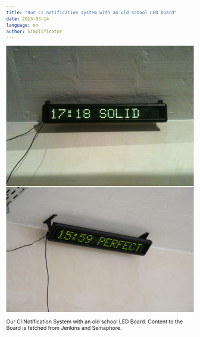 ```yaml
---
title: "Our CI notification system with an old school LED board"
date: 2013-03-14
language: en
author: Simplificator
---
```


![](images/tumblr_mjnpjmwy4v1s5gaabo1_1280.jpg "LED board")
![](images/tumblr_mjnpjmwy4v1s5gaabo2_1280.jpg "LED board")

Our CI Notification System with an old school LED Board. Content to the Board is fetched from Jenkins and Semaphore.
